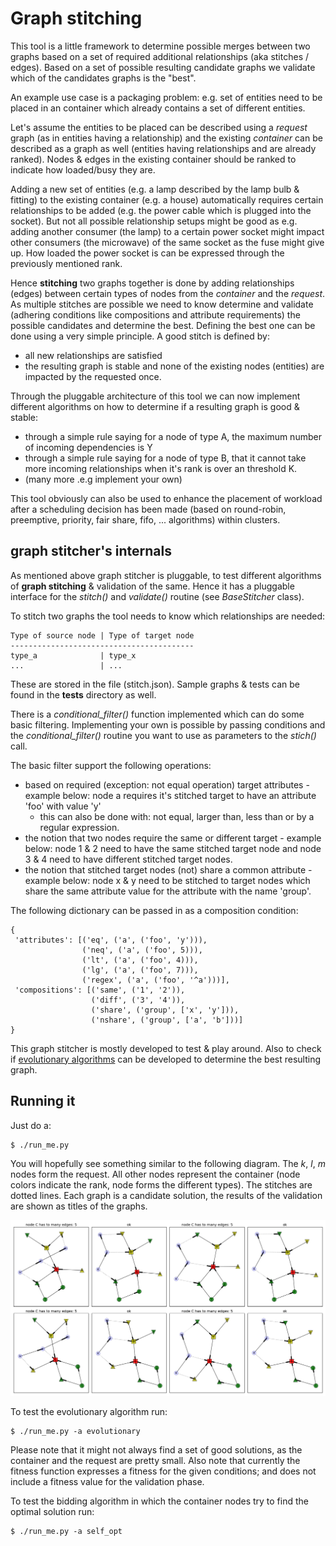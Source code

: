 # Graph stitching

This tool is a little framework to determine possible merges between two graphs
based on a set of required additional relationships (aka stitches / edges).
Based on a set of possible resulting candidate graphs we validate which of the
candidates graphs is the "best".

An example use case is a packaging problem: e.g. set of entities need to be
placed in an container which already contains a set of different entities.

Let's assume the entities to be placed can be described using a *request* graph
(as in entities having a relationship) and the existing *container* can be
described as a graph as well (entities having relationships and are already
ranked). Nodes & edges in the existing container should be ranked to indicate
how loaded/busy they are.

Adding a new set of entities (e.g. a lamp described by the lamp bulb & fitting)
to the existing container (e.g. a house) automatically requires certain
relationships to be added (e.g. the power cable which is plugged into the
socket). But not all possible relationship setups might be good as e.g. adding
another consumer (the lamp) to a certain power socket might impact other
consumers (the microwave) of the same socket as the fuse might give up. How
loaded the power socket is can be expressed through the previously mentioned
rank.

Hence **stitching** two graphs together is done by adding relationships (edges)
between certain types of nodes from the *container* and the *request*. As
multiple stitches are possible we need to know determine and validate (adhering
conditions like compositions and attribute requirements) the possible
candidates and determine the best. Defining the best one can be done using a
very simple principle. A good stitch is defined by:

* all new relationships are satisfied
* the resulting graph is stable and none of the existing nodes (entities) are
impacted by the requested once.

Through the pluggable architecture of this tool we can now implement
different algorithms on how to determine if a resulting graph is good
& stable:

* through a simple rule saying for a node of type A, the maximum number of
  incoming dependencies is Y
* through a simple rule saying for a node of type B, that it cannot take more
  incoming relationships when it's rank is over an threshold K.
* (many more .e.g implement your own)

This tool obviously can also be used to enhance the placement of workload after
a scheduling decision has been made (based on round-robin, preemptive,
priority, fair share, fifo, ... algorithms) within clusters.

## graph stitcher's internals

As mentioned above graph stitcher is pluggable, to test different algorithms of
**graph stitching** & validation of the same. Hence it has a pluggable
interface for the *stitch()* and *validate()* routine (see *BaseStitcher*
class).

To stitch two graphs the tool needs to know which relationships are needed:

    Type of source node | Type of target node
    -----------------------------------------
    type_a              | type_x
    ...                 | ...

These are stored in the file (stitch.json). Sample graphs & tests can be found
in the **tests** directory as well.

There is a *conditional_filter()* function implemented which can do some basic
filtering. Implementing your own is possible by passing conditions and the
*conditional_filter()* routine you want to use as parameters to the *stich()*
call.

The basic filter support the following operations:

  * based on required (exception: not equal operation) target attributes -
    example below: node a requires it's stitched target to have an attribute
    'foo' with value 'y'
    * this can also be done with: not equal, larger than, less than or by a
      regular expression.
  * the notion that two nodes require the same or different target - example
    below: node 1 & 2 need to have the same stitched target node and node 3 & 4
    need to have different stitched target nodes.
  * the notion that stitched target nodes (not) share a common attribute - 
    example below: node x & y need to be stitched to target nodes which share 
    the same attribute value for the attribute with the name 'group'.

The following dictionary can be passed in as a composition condition:

    {
     'attributes': [('eq', ('a', ('foo', 'y'))),
                    ('neq', ('a', ('foo', 5))),
                    ('lt', ('a', ('foo', 4))),
                    ('lg', ('a', ('foo', 7))),
                    ('regex', ('a', ('foo', '^a')))],
     'compositions': [('same', ('1', '2')),
                      ('diff', ('3', '4')),
                      ('share', ('group', ['x', 'y'])),
                      ('nshare', ('group', ['a', 'b']))]
    }

This graph stitcher is mostly developed to test & play around. Also to check if
[evolutionary algorithms](https://en.wikipedia.org/wiki/Evolutionary_algorithm)
can be developed to determine the best resulting graph.

## Running it

Just do a:

    $ ./run_me.py

You will hopefully see something similar to the following diagram. The *k*,
*l*, *m* nodes form the request. All other nodes represent the container (node
colors indicate the rank, node forms the different types). The stitches are
dotted lines. Each graph is a candidate solution, the results of the
validation are shown as titles of the graphs.

![output](./figure_1.png?raw=true "Output")

To test the evolutionary algorithm run:

    $ ./run_me.py -a evolutionary

Please note that it might not always find a set of good solutions, as the 
container and the request are pretty small. Also note that currently the 
fitness function expresses a fitness for the given conditions; and does not 
include a fitness value for the validation phase.

To test the bidding algorithm in which the container nodes try to find the 
optimal solution run:

    $ ./run_me.py -a self_opt
